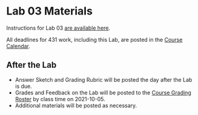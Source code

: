 # Lab 03 Materials

Instructions for Lab 03 [are available here](lab03.md).

All deadlines for 431 work, including this Lab, are posted in the [Course Calendar](https://thomaselove.github.io/431/calendar.html).

## After the Lab

- Answer Sketch and Grading Rubric will be posted the day after the Lab is due.
- Grades and Feedback on the Lab will be posted to the [Course Grading Roster](https://bit.ly/431-2021-grades) by class time on 2021-10-05.
- Additional materials will be posted as necessary.
